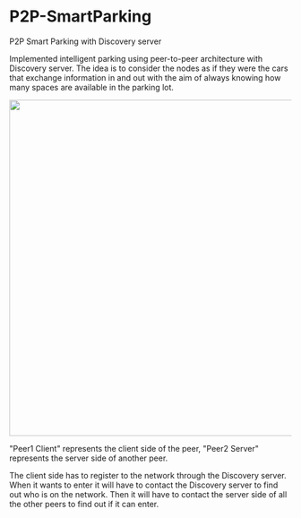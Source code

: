 # P2P-SmartParking
P2P Smart Parking with Discovery server

Implemented intelligent parking using peer-to-peer architecture with Discovery server.
The idea is to consider the nodes as if they were the cars that exchange information in and out with the aim of always knowing how many spaces are available 
in the parking lot.

<img src="https://user-images.githubusercontent.com/59747500/125799407-ec888d65-8abe-4a73-88e3-ab3cf3f55443.png" width="600" />

"Peer1 Client" represents the client side of the peer, "Peer2 Server" represents the server side of another peer.

The client side has to register to the network through the Discovery server. When it wants to enter it will have to contact the Discovery server to find out who is on the network. Then it will have to contact the server side of all the other peers to find out if it can enter.
